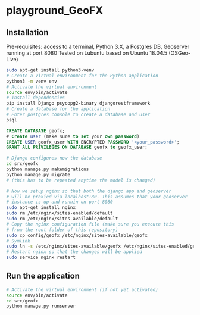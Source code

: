 # playground_GeoFX

## Installation
Pre-requisites: access to a terminal, Python 3.X, a Postgres DB, Geoserver running at port 8080
Tested on Lubuntu based on Ubuntu 18.04.5 (OSGeo-Live)
```bash
sudo apt-get install python3-venv
# Create a virtual environment for the Python application
python3 -m venv env
# Activate the virtual environment
source env/bin/activate
# Install dependencies
pip install Django psycopg2-binary djangorestframework
# Create a database for the application
# Enter postgres console to create a database and user
psql
```

```SQL
CREATE DATABASE geofx;
# Create user (make sure to set your own password)
CREATE USER geofx_user WITH ENCRYPTED PASSWORD '<your_password>';
GRANT ALL PRIVILEGES ON DATABASE geofx to geofx_user;
```

```bash
# Django configures now the database
cd src/geofx
python manage.py makemigrations
python manage.py migrate
# (this has to be repeated anytime the model is changed)

# Now we setup nginx so that both the django app and geoserver
# will be proxied via localhost:80. This assumes that your geoserver
# instance is up and runnin on port 8080
sudo apt-get install nginx
sudo rm /etc/nginx/sites-enabled/default
sudo rm /etc/nginx/sites-available/default
# Copy the nginx configuration file (make sure you execute this
# from the root folder of this repository)
sudo cp config/geofx /etc/nginx/sites-available/geofx
# Symlink
sudo ln -s /etc/nginx/sites-available/geofx /etc/nginx/sites-enabled/geofx
# Restart nginx so that the changes will be applied
sudo service nginx restart
```

## Run the application
```bash
# Activate the virtual environment (if not yet activated)
source env/bin/activate
cd src/geofx
python manage.py runserver





